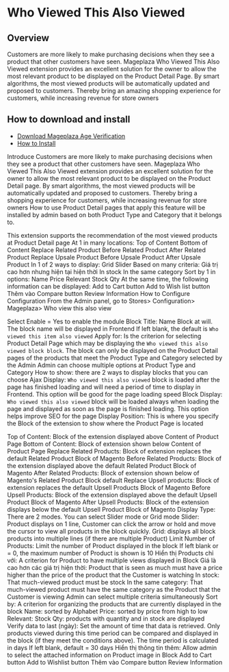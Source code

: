 # Who Viewed This Also Viewed

## Overview

Customers are more likely to make purchasing decisions when they see a product that other customers have seen. Mageplaza Who Viewed This Also Viewed extension provides an excellent solution for the owner to allow the most relevant product to be displayed on the Product Detail Page. By smart algorithms, the most viewed products will be automatically updated and proposed to customers. Thereby bring an amazing shopping experience for customers, while increasing revenue for store owners

## How to download and install

- [Download Mageplaza Age Verification](https://www.mageplaza.com/magento-2-age-verification/)
- [How to Install](https://www.mageplaza.com/install-magento-2-extension/)

Introduce
Customers are more likely to make purchasing decisions when they see a product that other customers have seen. Mageplaza Who Viewed This Also Viewed extension provides an excellent solution for the owner to allow the most relevant product to be displayed on the Product Detail page. By smart algorithms, the most viewed products will be automatically updated and proposed to customers. Thereby bring a shopping experience for customers, while increasing revenue for store owners
How to use
Product Detail pages that apply this feature will be installed by admin based on both Product Type and Category that it belongs to.

This extension supports the recommendation of the most viewed products at Product Detail page
At 1 in many locations:
Top of Content
Bottom of Content
Replace Related Product
Before Related Product
After Related Product
Replace Upsale Product
Before Upsale Product
After Upsale Product
In 1 of 2 ways to display:
Grid
Slider
Based on many criteria:
Giá trị cao hơn nhưng hiện tại hiện thời
In stock
In the same category
Sort by 1 in options:
Name
Price
Relevant
Stock Qty
At the same time, the following information can be displayed:
Add to Cart button
Add to Wish list button
Thêm vào Compare button
Review Information
How to Configure
Configuration
From the Admin panel, go to Stores> Configuration> Mageplaza> Who view this also view

Select Enable = Yes to enable the module
Block Title:
Name Block at will. The block name will be displayed in Frontend
If left blank, the default is `Who viewed this item also viewed`
Apply for:
Is the criterion for selecting Product Detail Page which may be displaying the `Who viewed this also viewed block block`. The block can only be displayed on the Product Detail pages of the products that meet the Product Type and Category selected by the Admin
Admin can choose multiple options at Product Type and Category
How to show: there are 2 ways to display blocks that you can choose
Ajax Display: `Who viewed this also viewed` block is loaded after the page has finished loading and will need a period of time to display in Frontend. This option will be good for the page loading speed
Block Display: `Who viewed this also viewed` block will be loaded always when loading the page and displayed as soon as the page is finished loading. This option helps improve SEO for the page
Display Position: This is where you specify the Block of the extension to show where the Product Page is located

Top of Content: Block of the extension displayed above Content of Product Page
Bottom of Content: Block of extension shown below Content of Product Page
Replace Related Products: Block of extension replaces the default Related Product Block of Magento
Before Related Products: Block of the extension displayed above the default Related Product Block of Magento
After Related Products: Block of extension shown below of Magento's Related Product Block default
Replace Upsell products: Block of extension replaces the default Upsell Products Block of Magento
Before Upsell Products: Block of the extension displayed above the default Upsell Product Block of Magento
After Upsell Products: Block of the extension displays below the default Upsell Product Block of Magento
Display Type: There are 2 modes. You can select Slider mode or Grid mode
Slider: Product displays on 1 line, Customer can click the arrow or hold and move the cursor to view all products in the block quickly.
Grid: displays all block products into multiple lines (if there are multiple Product)
Limit Number of Products:
Limit the number of Product displayed in the block
If left blank or = 0, the maximum number of Product is shown is 10
Hiển thị Products chỉ với:
A criterion for Product to have multiple views displayed in Block
Giá là cao hơn các giá trị hiện thời: Product that is seen as much must have a price higher than the price of the product that the Customer is watching
In stock: That much-viewed product must be stock
In the same category: That much-viewed product must have the same category as the Product that the Customer is viewing
Admin can select multiple criteria simultaneously
Sort by: A criterion for organizing the products that are currently displayed in the block
Name: sorted by Alphabet
Price: sorted by price from high to low
Relevant:
Stock Qty: products with quantity and in stock are displayed
Verify data to last (ngày):
Set the amount of time that data is retrieved. Only products viewed during this time period can be compared and displayed in the block (if they meet the conditions above).
The time period is calculated in days
If left blank, default = 30 days
Hiển thị thông tin thêm:
Allow admin to select the attached information on Product image in Block
Add to Cart button
Add to Wishlist button
Thêm vào Compare button
Review Information

